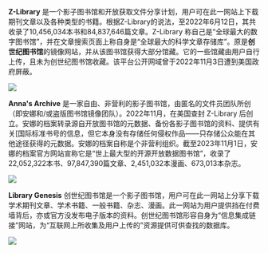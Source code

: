 **Z-Library** 是一个影子图书馆和开放获取文件分享计划，用户可在此一网站上下载期刊文章以及各种类型的书籍。根据Z-Library的说法，至2022年6月12日，其共收录了10,456,034本书和84,837,646篇文章。Z-Library 称自己是“全球最大的数字图书馆”，并在文章搜索页面上称自身是“全球最大的科学文章存储库”。原是**创世纪图书馆**的镜像网站，并从该图书馆获得大部分馆藏。它的一些馆藏由用户自行上传，且未为创世纪图书馆收藏。该平台公开网域曾于2022年11月3日遭到美国政府屏蔽。

[![](https://img.shields.io/badge/URL-Z--Library-e61a71)](https://zh.singlelogin.re) 

**Anna's Archive** 是一家自由、非营利的影子图书馆，由匿名的文件员团队所创（即安娜和/或盗版图书馆镜像团队）。2022年11月，在美国查封 Z-Library 后创立。安娜的档案转录源自开放图书馆的元数据、备份各影子图书馆的资料、提供有关[国际标准书号的信息，但它本身没有存储任何侵权作品——只存储公众能在其他途径获得的元数据。安娜的档案自称是个非营利组织。截至2023年11月1日，安娜的档案官方网站宣称它是“世上最大型的开源开放数据图书馆”，收录了22,052,322本书、97,847,390篇文章、2,451,032本漫画、673,013本杂志。

[![](https://img.shields.io/badge/URL-Annas_Archive-00b86c)](https://zh.annas-archive.org) 

**Library Genesis** 创世纪图书馆是一个影子图书馆，用户可在此一网站上分享下载学术期刊文章、学术书籍、一般书籍、杂志、漫画。此一网站为用户提供挡在付费墙背后，亦或官方没发布电子版本的资料。创世纪图书馆形容自身为“信息集成链接”网站，为“互联网上所收集及用户上传的”资源提供可供查找的数据库。

[![](https://img.shields.io/badge/URL-Library_Genesis-1944b5)](https://libgen.rs) 
